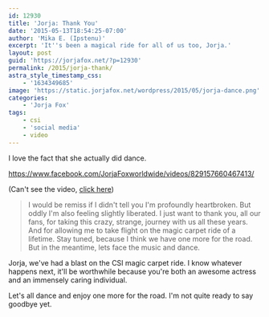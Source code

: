 ```yaml
---
id: 12930
title: 'Jorja: Thank You'
date: '2015-05-13T18:54:25-07:00'
author: 'Mika E. (Ipstenu)'
excerpt: 'It''s been a magical ride for all of us too, Jorja.'
layout: post
guid: 'https://jorjafox.net/?p=12930'
permalink: /2015/jorja-thank/
astra_style_timestamp_css:
    - '1634349685'
image: 'https://static.jorjafox.net/wordpress/2015/05/jorja-dance.png'
categories:
    - 'Jorja Fox'
tags:
    - csi
    - 'social media'
    - video
---
```


I love the fact that she actually did dance.

https://www.facebook.com/JorjaFoxworldwide/videos/829157660467413/

(Can't see the video, <a href="https://www.facebook.com/JorjaFoxworldwide/videos/829157660467413/">click here</a>)

<blockquote>I would be remiss if I didn't tell you I'm profoundly heartbroken. But oddly I'm also feeling slightly liberated. I just want to thank you, all our fans, for taking this crazy, strange, journey with us all these years. And for allowing me to take flight on the magic carpet ride of a lifetime. Stay tuned, because I think we have one more for the road. But in the meantime, lets face the music and dance.</blockquote>

Jorja, we've had a blast on the CSI magic carpet ride. I know whatever happens next, it'll be worthwhile because you're both an awesome actress and an immensely caring individual.

Let's all dance and enjoy one more for the road. I'm not quite ready to say goodbye yet.